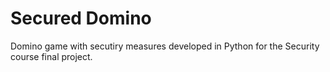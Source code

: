 # Secured Domino

Domino game with secutiry measures developed in Python for the Security course final project.
